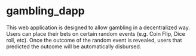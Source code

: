 # gambling_dapp
This web application is designed to allow gambling in a decentralized way. Users can place their bets on certain random events (e.g. Coin Flip, Dice roll, etc). Once the outcome of the random event is revealed, users that predicted the outcome will be automatically disbursed.
